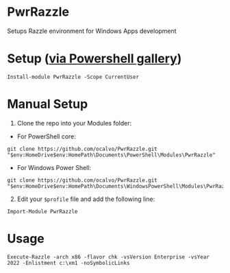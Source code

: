 # PwrRazzle
Setups Razzle environment for Windows Apps development

# Setup ([via Powershell gallery](https://docs.microsoft.com/en-us/powershell/scripting/gallery/getting-started?view=powershell-7.1))
```
Install-module PwrRazzle -Scope CurrentUser
```

# Manual Setup

1. Clone the repo into your Modules folder:
  - For PowerShell core:
  ```
  git clone https://github.com/ocalvo/PwrRazzle.git "$env:HomeDrive$env:HomePath\Documents\PowerShell\Modules\PwrRazzle"
  ```
  - For Windows Power Shell:
  ```
  git clone https://github.com/ocalvo/PwrRazzle.git "$env:HomeDrive$env:HomePath\Documents\WindowsPowerShell\Modules\PwrRazzle"
  ```
2. Edit your `$profile` file and add the following line:
```
Import-Module PwrRazzle
```

# Usage

```
Execute-Razzle -arch x86 -flavor chk -vsVersion Enterprise -vsYear 2022 -Enlistment c:\xm1 -noSymbolicLinks
```
